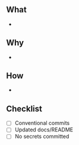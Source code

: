 ## What

-

## Why

-

## How

-

## Checklist

- [ ] Conventional commits
- [ ] Updated docs/README
- [ ] No secrets committed
